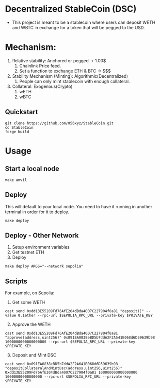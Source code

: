 # Decentralized StableCoin (DSC)
-  This project is meant to be a stablecoin where users can deposit WETH and WBTC in exchange for a token that will be pegged to the USD.

# Mechanism:
1. Relative stability: Anchored or pegged -> 1.00$
    1. Chainlink Price feed.
    2. Set a function to exchange ETH & BTC -> $$$
2. Stability Mechanism (Minting): Algorithmic(Decentralized)
    1. People can only mint stablecoin with enough collateral.
3. Collateral: Exogenous(Crypto)
    1. wETH
    2. wBTC


## Quickstart

```
git clone https://github.com/056xyz/StableCoin.git
cd StableCoin
forge build
```

# Usage

## Start a local node

```
make anvil
```

## Deploy

This will default to your local node. You need to have it running in another terminal in order for it to deploy.

```
make deploy
```

## Deploy - Other Network

1. Setup environment variables
2. Get testnet ETH
3. Deploy

```
make deploy ARGS="--network sepolia"
```

## Scripts

For example, on Sepolia:

1. Get some WETH

```
cast send 0xdd13E55209Fd76AfE204dBda4007C227904f0a81 "deposit()" --value 0.1ether --rpc-url $SEPOLIA_RPC_URL --private-key $PRIVATE_KEY
```

2. Approve the WETH

```
cast send 0xdd13E55209Fd76AfE204dBda4007C227904f0a81 "approve(address,uint256)" 0x091EA0838eBD5b7ddA2F2A641B068d6D59639b98 1000000000000000000 --rpc-url $SEPOLIA_RPC_URL --private-key $PRIVATE_KEY
```

3. Deposit and Mint DSC

```
cast send 0x091EA0838eBD5b7ddA2F2A641B068d6D59639b98 "depositCollateralAndMintDsc(address,uint256,uint256)" 0xdd13E55209Fd76AfE204dBda4007C227904f0a81 100000000000000000 10000000000000000 --rpc-url $SEPOLIA_RPC_URL --private-key $PRIVATE_KEY
```
